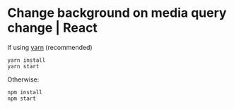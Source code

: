 # Change background on media query change | React

If using [yarn](https://yarnpkg.com) (recommended)

```
yarn install
yarn start
```

Otherwise:

```
npm install
npm start
```
